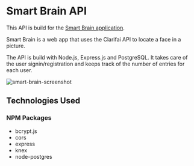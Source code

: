 # Smart Brain API
This API is build for the [Smart Brain application](https://github.com/JesseKorsman/smart-brain).

Smart Brain is a web app that uses the Clarifai API to locate a face in a picture.

The API is build with Node.js, Express.js and PostgreSQL. It takes care of the user signin/registration and keeps track of the number of entries for each user.

![smart-brain-screenshot](https://user-images.githubusercontent.com/120131314/215527539-b54914c9-1c22-44f5-a8bf-61d29a689a6d.PNG)

## Technologies Used
### NPM Packages
* bcrypt.js
* cors
* express
* knex
* node-postgres
